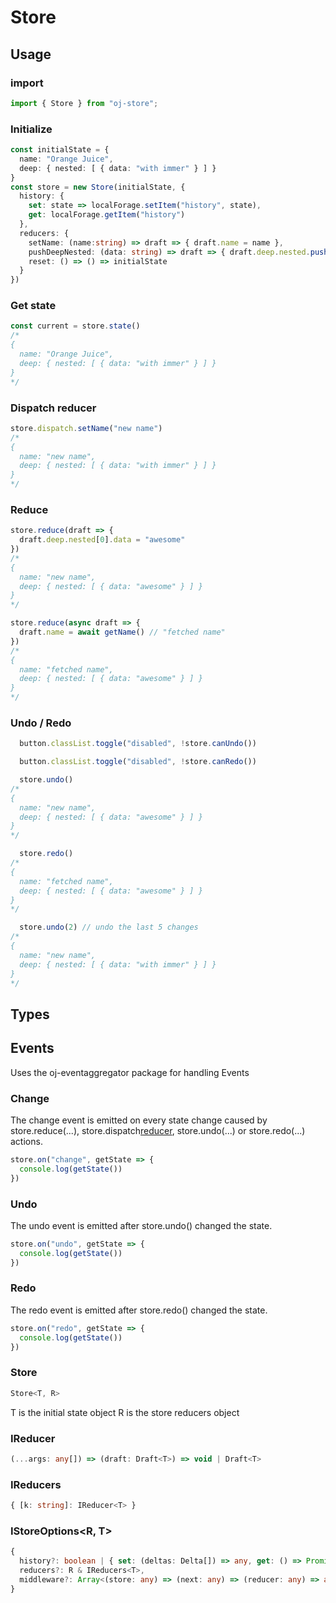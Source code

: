 # Store

## Usage

### import
```typescript
import { Store } from "oj-store";
```

### Initialize
```typescript
const initialState = {
  name: "Orange Juice",
  deep: { nested: [ { data: "with immer" } ] }
}
const store = new Store(initialState, {
  history: {
    set: state => localForage.setItem("history", state),
    get: localForage.getItem("history")
  },
  reducers: {
    setName: (name:string) => draft => { draft.name = name },
    pushDeepNested: (data: string) => draft => { draft.deep.nested.push({ data }) },
    reset: () => () => initialState
  }
})
```

### Get state
```typescript
const current = store.state()
/*
{
  name: "Orange Juice",
  deep: { nested: [ { data: "with immer" } ] }
}
*/
```

### Dispatch reducer
```typescript
store.dispatch.setName("new name")
/*
{
  name: "new name",
  deep: { nested: [ { data: "with immer" } ] }
}
*/
```

### Reduce
```typescript
store.reduce(draft => {
  draft.deep.nested[0].data = "awesome"
})
/*
{
  name: "new name",
  deep: { nested: [ { data: "awesome" } ] }
}
*/
```
```typescript
store.reduce(async draft => {
  draft.name = await getName() // "fetched name"
})
/*
{
  name: "fetched name",
  deep: { nested: [ { data: "awesome" } ] }
}
*/
```

### Undo / Redo
```typescript
  button.classList.toggle("disabled", !store.canUndo())
```
```typescript
  button.classList.toggle("disabled", !store.canRedo())
```
```typescript
  store.undo()
/*
{
  name: "new name",
  deep: { nested: [ { data: "awesome" } ] }
}
*/
```
```typescript
  store.redo()
/*
{
  name: "fetched name",
  deep: { nested: [ { data: "awesome" } ] }
}
*/
```
```typescript
  store.undo(2) // undo the last 5 changes
/*
{
  name: "new name",
  deep: { nested: [ { data: "with immer" } ] }
}
*/
```

## Types

## Events
Uses the oj-eventaggregator package for handling Events

### Change
The change event is emitted on every state change caused by store.reduce(...), store.dispatch[reducer](...), store.undo(...) or store.redo(...) actions.

```typescript
store.on("change", getState => {
  console.log(getState())
})
```

### Undo
The undo event is emitted after store.undo() changed the state.

```typescript
store.on("undo", getState => {
  console.log(getState())
})
```

### Redo
The redo event is emitted after store.redo() changed the state.

```typescript
store.on("redo", getState => {
  console.log(getState())
})
```

### Store
```typescript
Store<T, R>
```
T is the initial state object
R is the store reducers object

### IReducer<T>
```typescript
(...args: any[]) => (draft: Draft<T>) => void | Draft<T>
```

### IReducers<T>
```typescript
{ [k: string]: IReducer<T> }
```

### IStoreOptions<R, T>
```typescript
{
  history?: boolean | { set: (deltas: Delta[]) => any, get: () => Promise<Delta[]>, ready?: () => any }
  reducers?: R & IReducers<T>,
  middleware?: Array<(store: any) => (next: any) => (reducer: any) => any>
}
```